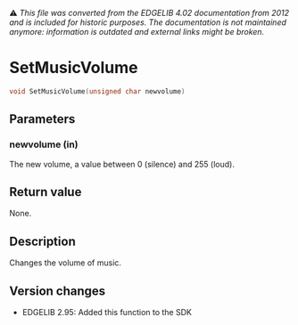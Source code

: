:warning: _This file was converted from the EDGELIB 4.02 documentation from 2012 and is included for historic purposes. The documentation is not maintained anymore: information is outdated and external links might be broken._

# SetMusicVolume


```c++
void SetMusicVolume(unsigned char newvolume)
```

## Parameters
### newvolume (in)
The new volume, a value between 0 (silence) and 255 (loud).

## Return value
None.

## Description
Changes the volume of music.

## Version changes
- EDGELIB 2.95: Added this function to the SDK

